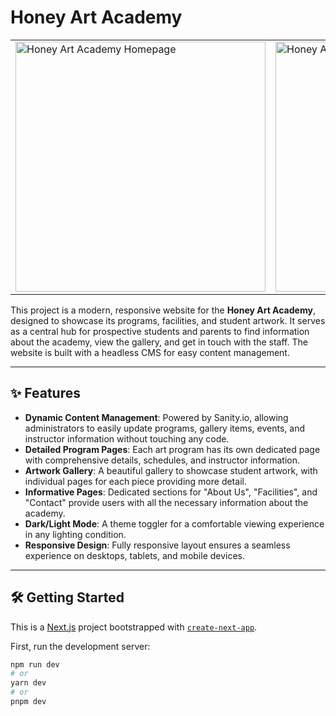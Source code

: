 # Honey Art Academy

<table>
  <tr>
    <td><img src="path/to/your/cover_image.jpg" alt="Honey Art Academy Homepage" width="400"></td>
    <td><img src="path/to/your/inside_image.jpg" alt="Honey Art Academy Gallery" width="400"></td>
  </tr>
</table>

This project is a modern, responsive website for the **Honey Art Academy**, designed to showcase its programs, facilities, and student artwork. It serves as a central hub for prospective students and parents to find information about the academy, view the gallery, and get in touch with the staff. The website is built with a headless CMS for easy content management.

---

## ✨ Features

- **Dynamic Content Management**: Powered by Sanity.io, allowing administrators to easily update programs, gallery items, events, and instructor information without touching any code.
- **Detailed Program Pages**: Each art program has its own dedicated page with comprehensive details, schedules, and instructor information.
- **Artwork Gallery**: A beautiful gallery to showcase student artwork, with individual pages for each piece providing more detail.
- **Informative Pages**: Dedicated sections for "About Us", "Facilities", and "Contact" provide users with all the necessary information about the academy.
- **Dark/Light Mode**: A theme toggler for a comfortable viewing experience in any lighting condition.
- **Responsive Design**: Fully responsive layout ensures a seamless experience on desktops, tablets, and mobile devices.

---

## 🛠️ Getting Started

This is a [Next.js](https://nextjs.org/) project bootstrapped with [`create-next-app`](https://github.com/vercel/next.js/tree/canary/packages/create-next-app).

First, run the development server:

```bash
npm run dev
# or
yarn dev
# or
pnpm dev
```
